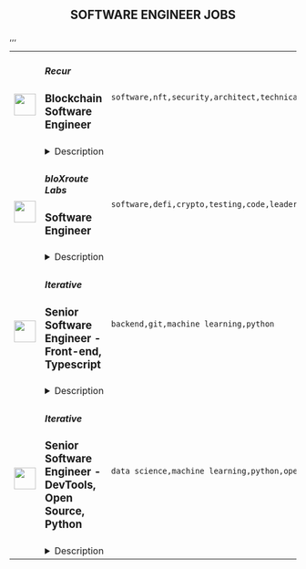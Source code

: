 <div align="center"><h2>SOFTWARE ENGINEER JOBS</h2></div><table><tr>
                <td width="100" height="100" rowspan="2">
                    <img src="https://remoteok.com/assets/img/jobs/1e2256f9bf871143281db833bbfa4da11671693884.png" width="38px" height="auto">
                </td>
                <td width="300">
                    <h5>Recur</h5>
                    <h3>Blockchain Software Engineer</h3>
                </td>
                <td width="300">
                    <code>software,nft,security,architect,technical,testing,code,serverless,typescript,node,lead,senior,go,engineer,engineering</code>
                </td>
                <td width="200">
                <text>4 days ago</text>
                </td>
                <td width="100" rowspan="2">
                <a href="https://remoteOK.com/remote-jobs/remote-blockchain-software-engineer-recur-167894" align="right" target="_blank">Apply</a>
                </td>
            </tr>
            <tr>
                <td colspan="3">
                <details><summary>Description</summary>
                <div class="section page-centered">
<div class="section page-centered">
<p><span style="font-weight:400;">RECUR is looking for a senior level software engineer to help architect and build our NFT platform from the ground up.  Your focus will be on blockchain technology, integration of various blockchain networks, how we mint, swap, and generally transact in a NFT blockchain agnostic environment.</span></p>
<p><strong>What do we at RECUR believe makes a great engineering team? </strong></p>
<p><strong>Here are our core beliefs:   </strong></p>
<ul>
<li style="font-weight:400;"><span style="font-weight:400;">Itâs important to have team members that care about the teamâs results more than their own individual achievements</span></li>
<li style="font-weight:400;"><span style="font-weight:400;">Itâs important for leadership to be tolerant of making mistakes</span></li>
<li style="font-weight:400;"><span style="font-weight:400;">Itâs important that the team members help, teach, and mentor one another</span></li>
<li style="font-weight:400;"><span style="font-weight:400;">Itâs important not to place blame on individuals when things go bad but instead to evaluate as a team how we do it better the next time</span></li>
<li style="font-weight:400;"><span style="font-weight:400;">Itâs important to be clear on what that mission is and minimize the distractions on the teams executing on that mission</span></li>
<li style="font-weight:400;"><span style="font-weight:400;">Small teams execute better than big ones, empower small teams with ownership and minimize the dependencies between them</span></li>
<li style="font-weight:400;"><span style="font-weight:400;">Itâs important to encourage self-directed innovation</span></li>
</ul>
<h4><strong>What you will do at RECUR</strong></h4>
<ul>
<li style="font-weight:400;"><span style="font-weight:400;">Architect and code small components to large systems</span></li>
<li style="font-weight:400;"><span style="font-weight:400;">Drive decisions on what technologies we use and the software practices we adopt </span></li>
<li style="font-weight:400;"><span style="font-weight:400;">Be a technical lead on small to large sized projects</span></li>
<li style="font-weight:400;"><span style="font-weight:400;">Work on a small agile team of software engineers and product managers</span></li>
<li style="font-weight:400;"><span style="font-weight:400;">Coach less experienced teammates to become better software engineers</span></li>
<li style="font-weight:400;"><span style="font-weight:400;">Set an example and define our standards for how we code and deliver our software</span></li>
<li style="font-weight:400;"><span style="font-weight:400;">Help us grow our team of talented software engineers</span></li>
</ul>
<h4><strong>What you bring to RECUR</strong></h4>
<ul>
<li style="font-weight:400;"><span style="font-weight:400;">You have 10+ years of experience developing software</span></li>
<li style="font-weight:400;"><span style="font-weight:400;">You have experience building and deploying software in the cloud, preferably AWS</span></li>
<li style="font-weight:400;"><span style="font-weight:400;">You have built and maintained highly scalable and reliable internet applications or platforms accessed by hundreds of thousands of users on a daily basis</span></li>
<li style="font-weight:400;"><span style="font-weight:400;">You have designed and maintained highly transactional databases that store lots of data and handle heavy loads</span></li>
<li style="font-weight:400;"><span style="font-weight:400;">You are an expert TypeScript developer</span></li>
<li style="font-weight:400;"><span style="font-weight:400;">You are an experienced technical lead, that can direct and guide a team of engineers through building platforms/products and solving big, complex, open ended problems</span></li>
<li style="font-weight:400;"><span style="font-weight:400;">You have developed and built blockchain solutions (integrating with blockchain node APIs, developed smart contracts, or been part of a blockchain project team)</span></li>
<li style="font-weight:400;">
<span style="font-weight:400;">You have experience building and maintaining ecommerce, payment, auction, trading platforms, or similar </span><strong>where security and keeping customer funds safe is imperative</strong>
</li>
<li style="font-weight:400;"><span style="font-weight:400;">You know how to break down a big, complex problem into smaller components and coordinate your team to iteratively deliver high quality software </span></li>
<li style="font-weight:400;"><span style="font-weight:400;">You have a passion for testing your code through unit testing and automation </span></li>
<li style="font-weight:400;"><span style="font-weight:400;">You strive to be a productive engineer and use the latest tools and techniques to achieve this goal</span></li>
<li style="font-weight:400;"><span style="font-weight:400;">You have experience building applications with node.js, preferably as serverless services, especially with Typescript.</span></li>
<li style="font-weight:400;"><span style="font-weight:400;">You are a legally eligible to work in the USA or Canada</span></li>
</ul>
<p><strong>Benefits & Perks</strong></p>
<ul>
<li style="font-weight:400;"><span style="font-weight:400;">Company sponsored Health, Dental and Vision Benefits</span></li>
<li style="font-weight:400;"><span style="font-weight:400;">4 weeks paid vacation, 10 company holidays and paid parental leave</span></li>
<li style="font-weight:400;"><span style="font-weight:400;">Equity in RECUR</span></li>
<li style="font-weight:400;"><span style="font-weight:400;">Industry focused lunch and learns, company swag and the and flexibility to get the tooling you need to do your best work</span></li>
<li style="font-weight:400;"><span style="font-weight:400;">The chance to work with incredibly passionate people on a mission to shape an industry!</span></li>
<li style="font-weight:400;"><span style="font-weight:400;">This is a completely remote role and can work anywhere in the US</span></li>
</ul>
</div>
</div><br/><br/>Please mention the word **POSH** and tag RNzQuOTguMjI4LjExMg== when applying to show you read the job post completely (#RNzQuOTguMjI4LjExMg==). This is a beta feature to avoid spam applicants. Companies can search these words to find applicants that read this and see they're human.
                </details>
                </td>
            </tr>,<tr>
                <td width="100" height="100" rowspan="2">
                    <img src="https://remoteok.com/assets/img/jobs/d21a3addeeebec3e68412cdf7d7dc4e31671693826.png" width="38px" height="auto">
                </td>
                <td width="300">
                    <h5>bloXroute Labs</h5>
                    <h3>Software Engineer</h3>
                </td>
                <td width="300">
                    <code>software,defi,crypto,testing,code,leader,reliability,go,healthcare,engineer,engineering,backend</code>
                </td>
                <td width="200">
                <text>4 days ago</text>
                </td>
                <td width="100" rowspan="2">
                <a href="https://remoteOK.com/remote-jobs/remote-software-engineer-bloxroute-labs-167885" align="right" target="_blank">Apply</a>
                </td>
            </tr>
            <tr>
                <td colspan="3">
                <details><summary>Description</summary>
                <div><b style="font-size:18px;">ABOUT BLOXROUTE </b></div><div><br></div><div>bloXroute is the "Flash Boys" for DeFi. It created the first and only high performance blockchain distribution network (BDN) with the best solution for Ethereum, BSC, and Polygon. The bloXroute BDN and DeFi trading tools allow its users to win at crypto trading. The BDN utilizes a global network of servers optimized for network performance.  Nodes access this network through open source gateways and users can access it through the bloXroute public-API. </div><div><br></div><div>The BDN network propagates blockchain transactions and blocks closer to the speed of light. It provides traders with the speed and reliability required for crypto transactions. bloXroute is the leader in mempool services, block streaming and anything Defi performance. The BDN also allow blockchains to scale by speeding the time it takes to communicate the current state. The BDN fast communication reduce the blocksâ size and frequency limits. This is true for all consensus mechanisms, including Proof of Stake, Proof of Work, and DAGs.</div><div><br></div><div>We encourage you to apply even if you don't match all of the qualifications listed. </div><p></p><h4>Responsibilities </h4><p></p><p></p><ul>
<li>Improve (suggest and implement) the speed of the BDN (Blockchain Distribution Network) based on the blockchain protocol, network and consensus model </li>
<li>Create offerings that leverage the speed of the data that passes through the blockchain distribution network </li>
<li>Integrate our core systems with other blockchains such as Ethereum, Binance Smart Chain, Polygon, Solana and other future blockchains on the roadmap </li>
<div><br></div>
</ul><p></p><h4>Requirements </h4><p></p><p></p><ul>
<li>At least 5 years of experience with designing, building, testing and implementing highly scalable and distributed backend systems </li>
<li>3+ years experience in Blockchain </li>
<li>2+ years experience in Blockchain propagation, consensus (one of the following networks: Ethereum, Binance Smart Chain, Polygon and Solana) </li>
<li>Expertise using Go language </li>
<li>Creative, independent, can do attitude, and a great team player </li>
<li>Ability to read, modify blockchain core code (geth, bor, prysm, ...)</li>
</ul><div><b style="font-size:18px;">BENEFITS </b></div><div><br></div><div>bloXroute Labs offers competitive salaries, stock options, company paid healthcare benefits, 401k, unlimited PTO, remote work option and more. The benefits may vary based on global locations. We built a highly skilled team of business and engineering minds who are working on complex and innovative projects.</div><br/><br/>Please mention the word **ADORABLE** and tag RNzQuOTguMjI4LjExMg== when applying to show you read the job post completely (#RNzQuOTguMjI4LjExMg==). This is a beta feature to avoid spam applicants. Companies can search these words to find applicants that read this and see they're human.
                </details>
                </td>
            </tr>,<tr>
                <td width="100" height="100" rowspan="2">
                    <img src="https://remotive.com/job/1187421/logo" width="38px" height="auto">
                </td>
                <td width="300">
                    <h5>Iterative</h5>
                    <h3>Senior Software Engineer - Front-end, Typescript</h3>
                </td>
                <td width="300">
                    <code>backend,git,machine learning,python</code>
                </td>
                <td width="200">
                <text>20 days ago</text>
                </td>
                <td width="100" rowspan="2">
                <a href="https://remotive.com/remote-jobs/software-dev/senior-software-engineer-front-end-typescript-1187421" align="right" target="_blank">Apply</a>
                </td>
            </tr>
            <tr>
                <td colspan="3">
                <details><summary>Description</summary>
                <p>The ML tools ecosystem is what JS space was 10 years ago: there’s a clear need for better tools, frameworks, and open standards. <span class="notion-enable-hover" style="font-style: italic;">ITERATIVE</span> is already a well known company in this fast-evolving space with a big, engaged open-source community. Please consider joining our <span class="notion-enable-hover" style="font-style: italic;">remote-first team</span> if you love open-source, if you’re interested in building dev tools and simplifying the lives of many, many developers in ML.</p>
<p><span style="font-weight: 600; color: #000000; letter-spacing: 0.75px;"><br class="Apple-interchange-newline">Job Description</span></p>
<p>We’re seeking<span class="notion-enable-hover" style="font-weight: 600;"> </span><span class="notion-enable-hover">TypeScript front-end engineers to build our</span><span class="notion-enable-hover"> <a href="https://studio.iterative.ai/" rel="nofollow" style="font-weight: 600;">SaaS product</a> and a</span><span class="notion-enable-hover" style="font-weight: 600;"> VS Code UI</span> (to be open sourced soon!) for our popular machine learning tools: <a class="notion-link-token notion-enable-hover" href="http://dvc.org/" rel="nofollow" style="cursor: pointer; overflow-wrap: break-word;" target="_blank"><span class="link-annotation-unknown-block-id--1168671846" style="border-bottom-width: 0.05em; border-color: rgba(55, 53, 47, 0.4); opacity: 0.7;">DVC</span></a> (9k+ <span style="line-height: 1em; white-space: nowrap; ">⭐</span>on GitHub) and <a class="notion-link-token notion-enable-hover" href="http://cml.dev/" rel="nofollow" style="cursor: pointer; overflow-wrap: break-word;" target="_blank"><span class="link-annotation-unknown-block-id--2051758088" style="border-bottom-width: 0.05em; border-color: rgba(55, 53, 47, 0.4); opacity: 0.7;">CML</span></a> (3k+ <span style="line-height: 1em; white-space: nowrap; ">⭐</span> on GitHub).</p>
<p><span style="color: var(--remotive-chocolate);">If you have experience with dev tools like GitHub, UI plugins for Git, etc., you should have some sense what the project is like (if not, check our <a href="https://iterative.ai/" rel="nofollow">site</a>).</span></p>
<p> </p>
<p class="h3">Tech Stack</p>
<ul>
<li>TypeScript</li>
</ul>
<ul>
<li>Node</li>
</ul>
<ul>
<li>React</li>
</ul>
<ul>
<li>Python (on the backend)</li>
</ul>
<p> </p>
<p class="h3">Must have</p>
<ul>
<li>Strong TS/JS/Node experience (5+ years)</li>
</ul>
<ul>
<li>Excellent communication skills and a positive mindset 🤗</li>
</ul>
<ul>
<li>Initiative to help shape the engineering practices, products, and culture of a young startup</li>
</ul>
<p><br><br></p>
<p class="h3">Nice to have</p>
<ul>
<li>Python or open source experience - good to have</li>
</ul>
<ul>
<li>Some domain knowledge (DS/ML understanding) - an advantage</li>
</ul>
<p> </p>
<img src="https://remotive.com/job/track/1187421/blank.gif?source=public_api" alt=""/>
                </details>
                </td>
            </tr>,<tr>
                <td width="100" height="100" rowspan="2">
                    <img src="https://remotive.com/job/1187416/logo" width="38px" height="auto">
                </td>
                <td width="300">
                    <h5>Iterative</h5>
                    <h3>Senior Software Engineer  - DevTools, Open Source, Python</h3>
                </td>
                <td width="300">
                    <code>data science,machine learning,python,open source</code>
                </td>
                <td width="200">
                <text>20 days ago</text>
                </td>
                <td width="100" rowspan="2">
                <a href="https://remotive.com/remote-jobs/software-dev/senior-software-engineer-devtools-open-source-python-1187416" align="right" target="_blank">Apply</a>
                </td>
            </tr>
            <tr>
                <td colspan="3">
                <details><summary>Description</summary>
                <p><strong>Job Description</strong></p>
<p>Strong Python knowledge and excellent coding culture (standards, unit test, etc) are required. Alternatively, strong skill in other languages along with some knowledge of Python is also acceptable.</p>
<p><br><br></p>
<div class="h3">Responsibilities</div>
<ul>
<li>Discuss and research issues, features, new products.</li>
</ul>
<ul>
<li>Write code (see some <a class="postings-link" href="https://github.com/iterative/dvc/pulls?q=is%3Apr+is%3Aclosed" rel="nofollow"><strong>PR examples</strong></a>).</li>
</ul>
<ul>
<li>Write docs if needed for your code (see this <a class="postings-link" href="https://github.com/iterative/dvc.org" rel="nofollow"><strong>repo</strong></a>).</li>
</ul>
<ul>
<li>Being actively involved with the community - talk to users on Github, Discord, forum.</li>
</ul>
<p><br><br></p>
<div class="h3">Must have</div>
<ul>
<li>Motivation and interest</li>
</ul>
<ul>
<li>Remote work self-discipline</li>
</ul>
<ul>
<li>Excellent communication skills - clear, constructive, and respectful dialog with other team members, community.</li>
</ul>
<ul>
<li>Can focus and deliver a task w/o constantly switching to other stuff - respect team's planning, deadlines, etc</li>
</ul>
<p><br><br></p>
<div class="h3">Great to have</div>
<ul>
<li>Experience working remotely</li>
</ul>
<ul>
<li>Open source contributions or experience of maintaining, developing an open source project</li>
</ul>
<ul>
<li>System programming experience - kernel, databases, etc.</li>
</ul>
<ul>
<li>Machine learning or data science experience</li>
</ul>
<img src="https://remotive.com/job/track/1187416/blank.gif?source=public_api" alt=""/>
                </details>
                </td>
            </tr></table>